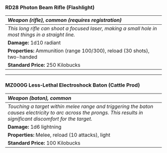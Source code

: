 ### RD28 Photon Beam Rifle (Flashlight)

| _Weapon (rifle), common (requires registration)_| 
|:-------------|
| _This long rifle can shoot a focused laser, making a small hole in most things in a straight line._ | 
| **Damage:** 1d10 radiant |
| **Properties:** Ammunition (range 100/300), reload (30 shots), two-handed |
| **Standard Price:** 250 Kilobucks |


* * *
### MZ000G Less-Lethal Electroshock Baton (Cattle Prod)

| _Weapon (baton), common_ | 
|:-------------|
| _Touching a target within melee range and triggering the baton causes electricity to arc across the prongs.  This results in significant discomfort for the target._ | 
| **Damage:** 1d6 lightning |
| **Properties:** Melee, reload (10 attacks), light |
| **Standard Price:** 100 Kilobucks |